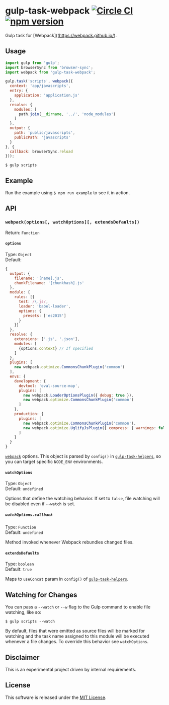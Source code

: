 # gulp-task-webpack [![Circle CI](https://circleci.com/gh/andrewscwei/gulp-task-webpack/tree/master.svg?style=svg)](https://circleci.com/gh/andrewscwei/gulp-task-webpack/tree/master) [![npm version](https://badge.fury.io/js/gulp-task-webpack.svg)](https://badge.fury.io/js/gulp-task-webpack)

Gulp task for [Webpack]((https://webpack.github.io/).

## Usage

```js
import gulp from 'gulp';
import browserSync from 'browser-sync';
import webpack from 'gulp-task-webpack';

gulp.task('scripts', webpack({
  context: 'app/javascripts',
  entry: {
    application: 'application.js'
  },
  resolve: {
    modules: [
      path.join(__dirname, '../', 'node_modules')
    ]
  },
  output: {
    path: 'public/javascripts',
    publicPath: 'javascripts'
  }
}, {
  callback: browserSync.reload
}));
```

```
$ gulp scripts
```

## Example

Run the example using `$ npm run example` to see it in action.

## API

### `webpack(options[, watchOptions][, extendsDefaults])`

Return: `Function`

#### `options`

Type: `Object`<br>
Default: 
```js
{
  output: {
    filename: '[name].js',
    chunkFilename: '[chunkhash].js'
  },
  module: {
    rules: [{
      test: /\.js/,
      loader: 'babel-loader',
      options: {
        presets: ['es2015']
      }
    }]
  },
  resolve: {
    extensions: ['.js', '.json'],
    modules: [
      {options.context} // If specified
    ]
  },
  plugins: [
    new webpack.optimize.CommonsChunkPlugin('common')
  ],
  envs: {
    development: {
      devtool: 'eval-source-map',
      plugins: [
        new webpack.LoaderOptionsPlugin({ debug: true }),
        new webpack.optimize.CommonsChunkPlugin('common')
      ]
    },
    production: {
      plugins: [
        new webpack.optimize.CommonsChunkPlugin('common'),
        new webpack.optimize.UglifyJsPlugin({ compress: { warnings: false }, sourceMap: false })
      ]
    }
  }
}
```

[`webpack`](https://webpack.github.io/) options. This object is parsed by `config()` in [`gulp-task-helpers`](https://www.npmjs.com/package/gulp-task-helpers), so you can target specific `NODE_ENV` environments.

#### `watchOptions`

Type: `Object`<br>
Default: `undefined`

Options that define the watching behavior. If set to `false`, file watching will be disabled even if `--watch` is set.

##### `watchOptions.callback`

Type: `Function`<br>
Default: `undefined`

Method invoked whenever Webpack rebundles changed files.

#### `extendsDefaults`

Type: `boolean`<br>
Default: `true`

Maps to `useConcat` param in `config()` of [`gulp-task-helpers`](https://www.npmjs.com/package/gulp-task-helpers).

## Watching for Changes

You can pass a `--watch` or `--w` flag to the Gulp command to enable file watching, like so:

```
$ gulp scripts --watch
```

By default, files that were emitted as source files will be marked for watching and the task name assigned to this module will be executed whenever a file changes. To override this behavior see `watchOptions`.

## Disclaimer

This is an experimental project driven by internal requirements.

## License

This software is released under the [MIT License](http://opensource.org/licenses/MIT).
